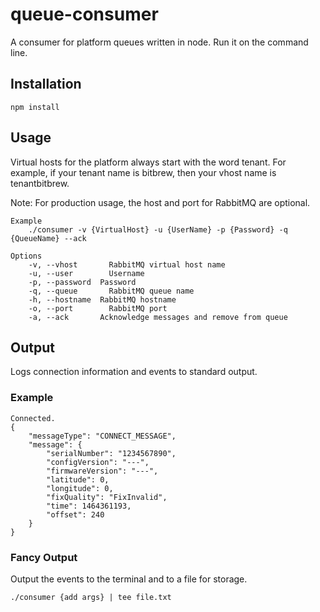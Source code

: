 # queue-consumer
A consumer for platform queues written in node. Run it on the command line.

## Installation

    npm install

## Usage

Virtual hosts for the platform always start with the word tenant. For example, if your tenant name is bitbrew, then your vhost name is tenantbitbrew.

Note: For production usage, the host and port for RabbitMQ are optional.

```
Example
    ./consumer -v {VirtualHost} -u {UserName} -p {Password} -q {QueueName} --ack

Options
    -v, --vhost		  RabbitMQ virtual host name
    -u, --user		  Username
    -p, --password	Password
    -q, --queue		  RabbitMQ queue name
    -h, --hostname	RabbitMQ hostname
    -o, --port		  RabbitMQ port
    -a, --ack       Acknowledge messages and remove from queue
```

## Output
Logs connection information and events to standard output.

### Example

    Connected.
    {
        "messageType": "CONNECT_MESSAGE",
        "message": {
            "serialNumber": "1234567890",
            "configVersion": "---",
            "firmwareVersion": "---",
            "latitude": 0,
            "longitude": 0,
            "fixQuality": "FixInvalid",
            "time": 1464361193,
            "offset": 240
        }
    }

### Fancy Output
Output the events to the terminal and to a file for storage.

    ./consumer {add args} | tee file.txt
